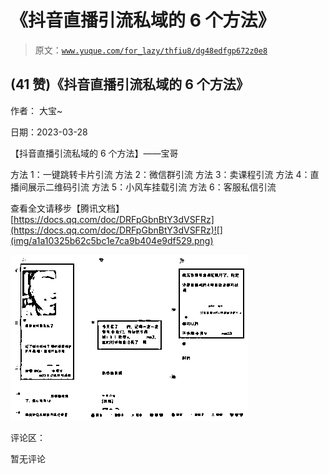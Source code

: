 # 《抖音直播引流私域的 6 个方法》

> 原文：[`www.yuque.com/for_lazy/thfiu8/dg48edfgp672z0e8`](https://www.yuque.com/for_lazy/thfiu8/dg48edfgp672z0e8)



## (41 赞)《抖音直播引流私域的 6 个方法》 

作者： 大宝~ 

日期：2023-03-28 

【抖音直播引流私域的 6 个方法】——宝哥 

方法 1：一键跳转卡片引流 方法 2：微信群引流 方法 3：卖课程引流 方法 4：直播间展示二维码引流 方法 5：小风车挂载引流 方法 6：客服私信引流 

查看全文请移步【腾讯文档】 [https://docs.qq.com/doc/DRFpGbnBtY3dVSFRz](https://docs.qq.com/doc/DRFpGbnBtY3dVSFRz)![](img/a1a10325b62c5bc1e7ca9b404e9df529.png)  

![](img/ecbea4a6bb97822b197b9ffc9188abf5.png)  

评论区： 

暂无评论